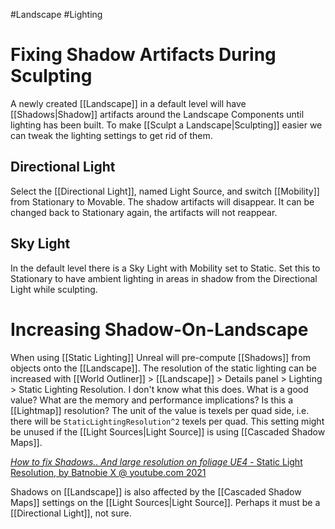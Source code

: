 #Landscape
#Lighting

# Fixing Shadow Artifacts During Sculpting
A newly created [[Landscape]] in a default level will have [[Shadows|Shadow]] artifacts around the Landscape Components until lighting has been built.
To make [[Sculpt a Landscape|Sculpting]] easier we can tweak the lighting settings to get rid of them.

## Directional Light

Select the [[Directional Light]], named Light Source, and switch [[Mobility]] from Stationary to Movable.
The shadow artifacts will disappear.
It can be changed back to Stationary again, the artifacts will not reappear.

## Sky Light

In the default level there is a Sky Light with Mobility set to Static.
Set this to Stationary to have ambient lighting in areas in shadow from the Directional Light while sculpting.


# Increasing Shadow-On-Landscape

When using [[Static Lighting]] Unreal will pre-compute [[Shadows]] from objects onto the [[Landscape]].
The resolution of the static lighting can be increased with [[World Outliner]] > [[Landscape]] > Details panel > Lighting > Static Lighting Resolution.
I don't know what this does.
What is a good value?
What are the memory and performance implications?
Is this a [[Lightmap]] resolution?
The unit of the value is texels per quad side, i.e. there will be `StaticLightingResolution^2` texels per quad.
This setting might be unused if the [[Light Sources|Light Source]] is using [[Cascaded Shadow Maps]].

[_How to fix Shadows.. And large resolution on foliage UE4_ - Static Light Resolution, by Batnobie X @ youtube.com 2021](https://youtu.be/w2FKHkW1XL8?t=43)

Shadows on [[Landscape]] is also affected by the [[Cascaded Shadow Maps]] settings on the [[Light Sources|Light Source]].
Perhaps it must be a [[Directional Light]], not sure.
